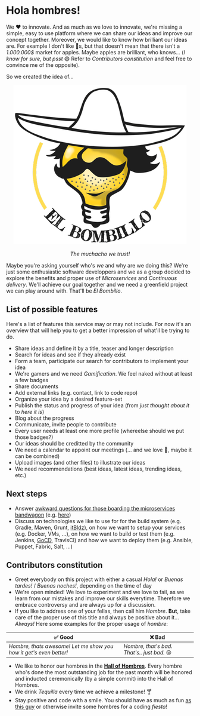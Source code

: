 # Hola hombres!

We :heart: to innovate. And as much as we love to innovate, we're missing a simple, easy to use platform where we can share our ideas and improve our concept together. Moreover, we would like to know how brilliant our ideas are. For example I don't like :green_apple:s, but that doesn't mean that there isn't a _1.000.000$_ market for apples. Maybe apples are brilliant, who knows... (_I know for sure, but psst_ :smile: Refer to _Contributors constitution_ and feel free to convince me of the opposite).

So we created the idea of...

<p align="center">
  <img src="readme/elbombillo.png" />
</p>
<p align="center">
<i>The muchacho we trust!</i>
</p>

Maybe you're asking yourself who's _we_ and why are we doing this? We're just some enthusiastic software developpers and we as a group decided to explore the benefits and proper use of _Microservices_ and _Continuous delivery_. We'll achieve our goal together and we need a greenfield project we can play around with. That'll be _El Bombillo_.

## List of possible features

Here's a list of features this service may or may not include. For now it's an overview that will help you to get a better impression of what'll be trying to do.

* Share ideas and define it by a title, teaser and longer description
* Search for ideas and see if they already exist
* Form a team, participate our search for contributors to implement your idea
* We're gamers and we need _Gamification_. We feel naked without at least a few badges
* Share documents
* Add external links (e.g. contact, link to code repo)
* Organize your idea by a desired feature-set
* Publish the status and progress of your idea (from _just thought about it_ to _here it is_)
* Blog about the progress
* Communicate, invite people to contribute
* Every user needs at least one more profile (whereelse should we put those badges?)
* Our ideas should be creditted by the community
* We need a calendar to appoint our meetings (... and we love :beer:, maybe it can be combined)
* Upload images (and other files) to illustrate our ideas
* We need recommendations (best ideas, latest ideas, trending ideas, etc.)

## Next steps

* Answer [awkward questions for those boarding the microservices bandwagon](http://blog.oshineye.com/2015/01/awkward-microservices-questions.html) (e.g. [here](http://blog.jayfields.com/2015/03/my-answers-for-microservices-awkward.html))
* Discuss on technologies we like to use for for the build system (e.g. Gradle, Maven, Grunt, [itBldz](https://github.com/1and1/itBldz)), on how we want to setup your services (e.g. Docker, VMs, ...), on how we want to build or test them (e.g. Jenkins, [GoCD](http://www.go.cd/), TravisCI) and how we want to deploy them (e.g. Ansible, Puppet, Fabric, Salt, ...)

## Contributors constitution

* Greet everybody on this project with either a casual _Hola!_ or _Buenas tardes!_ / _Buenas noches!_, depending on the time of day
* We're open minded! We love to experiment and we love to fail, as we learn from our mistakes  and improve our skills everytime. Therefore we embrace controversy and are always up for a discussion.
* If you like to address one of your fellas, then call him _Hombre_. **But**, take care of the proper use of this title and always be positive about it... _Always!_ Here some examples for the proper usage of _hombre_:

:white_check_mark: **Good**  | :x: **Bad**
---------------------------- | -----------
_Hombre, thats awesome! Let me show you how it get's even better!_ | _Hombre, that's bad. That's.. just bad._ :unamused:

* We like to honor our hombres in the **[Hall of Hombres](HALLOFHOMBRES.md)**. Every hombre who's done the most outstanding job for the past month will be honored and inducted ceremonically (by a simple commit) into the Hall of Hombres.
* We drink _Tequilla_ every time we achieve a milestone! :cocktail:
* Stay positive and code with a smile. You should have as much as fun [as this guy](https://www.youtube.com/watch?v=KHZ8ek-6ccc) or otherwise invite some hombres for a coding _fiesta_!
